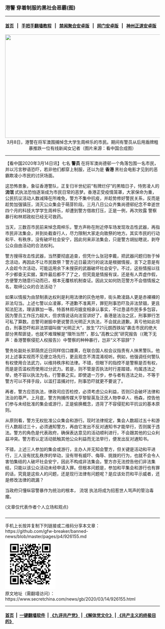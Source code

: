 ### 港警 穿着制服的黑社会恶霸(图)
------------------------

#### [首页](https://github.com/gfw-breaker/banned-news/blob/master/README.md) &nbsp;&nbsp;|&nbsp;&nbsp; [手把手翻墙教程](https://github.com/gfw-breaker/guides/wiki) &nbsp;&nbsp;|&nbsp;&nbsp; [禁闻聚合安卓版](https://github.com/gfw-breaker/bn-android) &nbsp;&nbsp;|&nbsp;&nbsp; [网门安卓版](https://github.com/oGate2/oGate) &nbsp;&nbsp;|&nbsp;&nbsp; [神州正道安卓版](https://github.com/SzzdOgate/update) 



<div class="article_right" style="fone-color:#000">
 <p style="text-align: center;">
  <img alt="" src="//img3.secretchina.com/pic/2020/3-9/p2643891a426150933-ss.jpg" style="height:337px; width:600px"/>
  <br>
   3月8日，港警在将军澳围捕悼念大学生周梓乐的市民。期间有警员从后用盾牌粗暴推跌一位有线新闻女记者（图片来源：看中国合成图）
   <span id="hideid" name="hideid" style="color:red;display:none;">
    <span href="https://www.secretchina.com">
    </span>
   </span>
  </br>
 </p>
 <div id="txt-mid1-t21-2017">
  

---


  </div>
 </div>
 <p>
  【看中国2020年3月14日讯】七名
  <strong>
   警员
  </strong>
  在将军澳尚德邨一个角落包围一名市民，并以污言秽语恐吓，若非他们都穿上制服，还以为是
  <strong>
   <span href="https://www.secretchina.com/news/gb/tag/香港" target="_blank">
    香港
   </span>
  </strong>
  黑社会电影才见到的恶霸欺凌小市民的讨厌场面。
  <span id="hideid" name="hideid" style="color:red;display:none;">
   <span href="https://www.secretchina.com">
   </span>
  </span>
 </p>
 <p>
  这恐怖景象，象征香港警队，正复归半世纪前“有牌烂仔”的黑暗日子，恃势凌人的
  <strong>
   流氓
  </strong>
  式执法恐怕逐渐成为市民日常的恶梦。香港正受疫情笼罩，大家保命为重，公民抗议活动人数减降在所难免，警方不集中抗疫，并趁势修好警民关系，反而是趁势加强镇压，消灭公众集会于萌芽阶段。三月八日公众齐集尚德邨纪念不幸逝世四个月的科技大学学生周梓乐，却遭到警方借故打压，正是一例，再次败露
  <span href="https://www.secretchina.com/news/gb/tag/警察" target="_blank">
   警察
  </span>
  暴行和林郑政权已经无可救药。
 </p>
 <p>
  当天，三数百市民前来悼念周梓乐，警方声称在附近停车场发现攻击性武器，再指巿民非法集会，并到处截查行人，尽力限制大家走向致祭的地方。其实市民的行动和平、有秩序，没有破坏社会安宁，因此何来非法集会，只是警方胡扯瞎说，剥夺公众自由活动的合法权利。
 </p>
 <p>
  警方搜得攻击性武器，当然要彻底追查，但凭什么张冠李戴，把武器问题归咎于悼念活动，再因此不让市民致祭？警方近日最流行的说法是根据情报，言下之意是有人会趁今次活动，可能运用余下未搜获的武器破坏社会安宁。不过，这些情报以往不少都查无实据，案件最后都不了了之，但究竟是情报有误，还是有人弄虚作假，方便警方随意行动而已，根本无覆核机制查证。因此又如何防范警方不会借情报之名，取缔公众的合法活动？
 </p>
 <p>
  如果以情报为由禁制表达权利是利用法律的灰色地带，街头欺凌路人更是赤裸裸的非法勾当。上述七警以众凌寡，不道歉不准离开，罪犯刑事恐吓及非法禁锢，更且知法犯法，理该罪加一等。特首林郑月娥变相承认事实，不过恳请市民多多包容，因为警员工作压力超大，但求情说话向法官讲好了，香港是法治之区，刑事罪行怎可私了算数。总警司谢振中更说警员光明正大执法，不会就此道歉。真亏他如此坦白，刑事恐吓和非法禁锢叫做“光明正大”，放生“721元朗西铁站”袭击市民的绝大部分黑帮匪徒，也就不难理解是“理所当然”，那么“高教公民”研究报告（《靴下无声：香港警察侵犯人权报告》）中警察的种种暴行，岂非“义不容辞”？
 </p>
 <p>
  警务处副处长郭荫庶近日同样信口雌黄，在联合国人权会议指责有人抹黑警队。他对上述事实视而不见便立场先行，更且观念不清混淆视听。例如，他强调任何警队有权使用合法武力，以维持秩序和法律。不错，但眼下的指控不是警察是否有权，而是是否滥权而使用过分武力。若是，则不管是否执法时行差踏错，均属违法之举，绝不容以执法为名，行警暴之实。即使退一万步，参与者有违法之处，不等于警方可以不择手段，以滥打滥捕对付，刑事恐吓就更不要说了。
 </p>
 <p>
  再者，警方应否执法，律政司应否检控，必须考虑公众利益，否则只会破坏法律和法治的尊严。上月底，警方拘捕传媒大亨黎智英及泛民人物李卓人、杨森，控告他们参与未经批准的集会或游行，正是偷换概念，违背了不容侵犯和平抗议的基本原则。
 </p>
 <p>
  从原则看，警方无权批准公众集会和游行。现时法律规定，集会人数超过五十和游行人数超过三十，必须通知警方，再由它发出不反对通知书才能举行，否则属于违法。警方的角色是代表政府，确保表达意见的活动顺利进行，不会跟其他的公众利益冲突。警方若认定活动抵触其他公众利益而无法举行，便发出反对通知书。
 </p>
 <p>
  不错，上述三人参加的集会或游行，主办人并无知会警方，但关键是活动和平进行，三人没有扰乱秩序的举动，没有带有威吓、侮辱、挑拨的行为，也就不会令人害怕集结的人破坏社会安宁，因此不构成非法集会。警方亦无法控告他们非法集结，只能以该公众活动未经申请入罪。但根本问题是，参加和平集会和游行也有罪的话，究竟是这些人的问题，还是现行法律有问题呢？是应该处罚和平示威者，还是修改法律的疏漏？
 </p>
 <p>
  当政府只懂纵容警暴作为统治的根本，
  <span href="https://www.secretchina.com/news/gb/tag/流氓" target="_blank">
   流氓
  </span>
  执法将成为招惹世人骂声的管治毒瘤。
 </p>
 (文章仅代表作者个人立场和观点)
 <center>
  <div>
   <div id="txt-mid2-t22-2017" style="display: block;  max-height: 351px;  overflow: hidden;">
    <div id="SC-21xxx">
    </div>
    <ins class="adsbygoogle" data-ad-client="ca-pub-1276641434651360" data-ad-format="auto" data-ad-slot="4301710469" data-full-width-responsive="true" style="display:block">
    </ins>
   </div>
  </div>
 </center>
 <div style="padding-top:12px;">
 </div>
</div>

<hr/>
手机上长按并复制下列链接或二维码分享本文章：<br/>
https://github.com/gfw-breaker/banned-news/blob/master/pages/p4/926155.md <br/>
<a href='https://github.com/gfw-breaker/banned-news/blob/master/pages/p4/926155.md'><img src='https://github.com/gfw-breaker/banned-news/blob/master/pages/p4/926155.md.png'/></a> <br/>
原文地址（需翻墙访问）：https://www.secretchina.com/news/gb/2020/03/14/926155.html


------------------------
#### [首页](https://github.com/gfw-breaker/banned-news/blob/master/README.md) &nbsp;|&nbsp; [一键翻墙软件](https://github.com/gfw-breaker/nogfw/blob/master/README.md) &nbsp;| [《九评共产党》](https://github.com/gfw-breaker/9ping.md/blob/master/README.md#九评之一评共产党是什么) | [《解体党文化》](https://github.com/gfw-breaker/jtdwh.md/blob/master/README.md) | [《共产主义的终极目的》](https://github.com/gfw-breaker/gczydzjmd.md/blob/master/README.md)


<img src='http://gfw-breaker.win/banned-news/pages/p4/926155.md' width='0px' height='0px'/>
